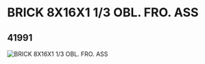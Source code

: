 # BRICK 8X16X1 1/3 OBL. FRO. ASS
## 41991
![BRICK 8X16X1 1/3 OBL. FRO. ASS](https://lc-www-live-s.legocdn.com/media/bricks/5/2/4247678.jpg)
